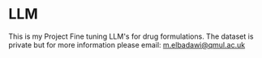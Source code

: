 # LLM
This is my Project Fine tuning LLM's for drug formulations.
The dataset is private but for more information please email: m.elbadawi@qmul.ac.uk
